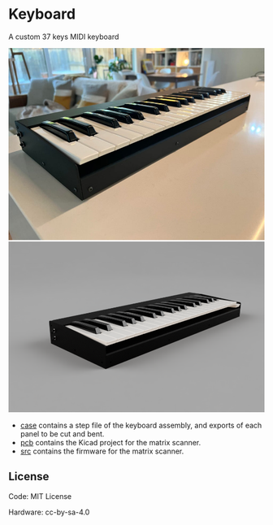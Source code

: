 # Keyboard

A custom 37 keys MIDI keyboard

![Keyboard Photo](./case/keyboard-photo.jpg?raw=true)
![Keyboard Rendering](./case/keyboard-render.png?raw=true)

- [case](./case/) contains a step file of the keyboard assembly, and exports of each panel to be cut and bent.
- [pcb](./pcb/) contains the Kicad project for the matrix scanner.
- [src](./src/) contains the firmware for the matrix scanner.

## License

Code: MIT License

Hardware: cc-by-sa-4.0
